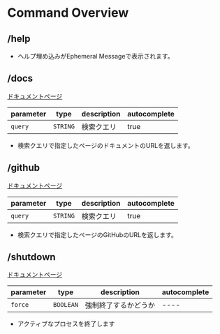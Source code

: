 # Command Overview

## /help

- ヘルプ埋め込みがEphemeral Messageで表示されます。

## /docs

[ドキュメントページ](search.md)

| parameter | type     | description | autocomplete |
|-----------|----------|-------------|--------------|
| `query`   | `STRING` | 検索クエリ       | true         |

- 検索クエリで指定したページのドキュメントのURLを返します。

## /github

[ドキュメントページ](search.md)

| parameter | type     | description | autocomplete |
|-----------|----------|-------------|--------------|
| `query`   | `STRING` | 検索クエリ       | true         |

- 検索クエリで指定したページのGitHubのURLを返します。

## /shutdown

[ドキュメントページ](shutdown.md)

| parameter | type      | description | autocomplete |
|-----------|-----------|-------------|--------------|
| `force`   | `BOOLEAN` | 強制終了するかどうか  | ----         |

- アクティブなプロセスを終了します
